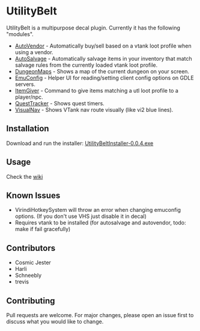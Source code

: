 # UtilityBelt
UtilityBelt is a multipurpose decal plugin. Currently it has the following "modules".
- [AutoVendor](https://gitlab.com/trevis/utilitybelt/wikis/AutoVendor) - Automatically buy/sell based on a vtank loot profile when using a vendor.
- [AutoSalvage](https://gitlab.com/trevis/utilitybelt/wikis/AutoSalvage) - Automatically salvage items in your inventory that match salvage rules from the currently loaded vtank loot profile.
- [DungeonMaps](https://gitlab.com/trevis/utilitybelt/wikis/DungeonMaps) - Shows a map of the current dungeon on your screen.
- [EmuConfig](https://gitlab.com/trevis/utilitybelt/wikis/EmuConfig) - Helper UI for reading/setting client config options on GDLE servers.
- [ItemGiver](https://gitlab.com/trevis/utilitybelt/wikis/ItemGiver) - Command to give items matching a utl loot profile to a player/npc.
- [QuestTracker](https://gitlab.com/trevis/utilitybelt/wikis/QuestTracker) - Shows quest timers.
- [VisualNav](https://gitlab.com/trevis/utilitybelt/wikis/VisualNav) - Shows VTank nav route visually (like vi2 blue lines).

## Installation
Download and run the installer: [UtilityBeltInstaller-0.0.4.exe](/uploads/931df39dc0449bc0c5f05dcee59af12e/UtilityBeltInstaller-0.0.4.exe)

## Usage
Check the [wiki](https://gitlab.com/trevis/utilitybelt/wikis/home) 

## Known Issues
* VirindiHotkeySystem will throw an error when changing emuconfig options. (If you don't use VHS just disable it in decal)
* Requires vtank to be installed (for autosalvage and autovendor, todo: make if fail gracefully)

## Contributors
* Cosmic Jester
* Harli
* Schneebly
* trevis

## Contributing
Pull requests are welcome. For major changes, please open an issue first to discuss what you would like to change.